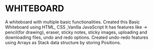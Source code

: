 # WHITEBOARD
A whiteboard with multiple basic functionalities. 
Created this Basic Whiteboard using HTML, CSS ,Vanilla JavaScript
It has features like -> pencil(for drawing), eraser, sticky notes, sticky images, uploading and downloading files, undo and redo options.
Created undo-redo features using Arrays as Stack data structure by storing Positions.

